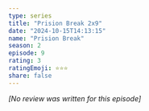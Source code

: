```yaml
---
type: series
title: "Prision Break 2x9"
date: "2024-10-15T14:13:15"
name: "Prision Break"
season: 2
episode: 9
rating: 3
ratingEmoji: ⭐️⭐️⭐️
share: false
---
```


_[No review was written for this episode]_
